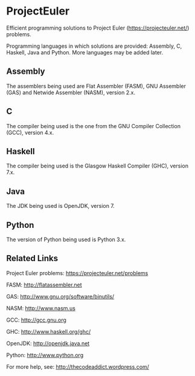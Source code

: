ProjectEuler
============

Efficient programming solutions to Project Euler (https://projecteuler.net/) problems.

Programming languages in which solutions are provided: Assembly, C, Haskell, Java and Python.
More languages may be added later.


Assembly
--------
The assemblers being used are Flat Assembler (FASM), GNU Assembler (GAS) and Netwide Assembler (NASM), version 2.x.

C
-
The compiler being used is the one from the GNU Compiler Collection (GCC), version 4.x.

Haskell
-------
The compiler being used is the Glasgow Haskell Compiler (GHC), version 7.x.

Java
----
The JDK being used is OpenJDK, version 7.

Python
------
The version of Python being used is Python 3.x.



Related Links
--------------
Project Euler problems: https://projecteuler.net/problems

FASM: http://flatassembler.net

GAS: http://www.gnu.org/software/binutils/

NASM: http://www.nasm.us

GCC: http://gcc.gnu.org

GHC: http://www.haskell.org/ghc/

OpenJDK: http://openjdk.java.net

Python: http://www.python.org


For more help, see: http://thecodeaddict.wordpress.com/
